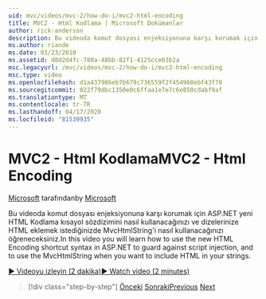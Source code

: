 ```yaml
---
uid: mvc/videos/mvc-2/how-do-i/mvc2-html-encoding
title: MVC2 - Html Kodlama | Microsoft Dokümanlar
author: rick-anderson
description: Bu videoda komut dosyası enjeksiyonuna karşı korumak için ASP.NET yeni HTML Kodlama kısayol sözdizimini nasıl kullanacağınızı ve MvcHtmlString'i nasıl kullanacağınızı öğreneceksiniz...
ms.author: riande
ms.date: 03/23/2010
ms.assetid: d8d2d4fc-780a-48bb-82f1-4125cce03b2a
msc.legacyurl: /mvc/videos/mvc-2/how-do-i/mvc2-html-encoding
msc.type: video
ms.openlocfilehash: d1a437986eb7b679c736559f2f454960ebf43f78
ms.sourcegitcommit: 022f79dbc1350e0c6ffaa1e7e7c6e850cdabf9af
ms.translationtype: MT
ms.contentlocale: tr-TR
ms.lasthandoff: 04/17/2020
ms.locfileid: "81539935"
---
```

# <a name="mvc2---html-encoding"></a><span data-ttu-id="e6071-103">MVC2 - Html Kodlama</span><span class="sxs-lookup"><span data-stu-id="e6071-103">MVC2 - Html Encoding</span></span>

<span data-ttu-id="e6071-104">[Microsoft](https://github.com/microsoft) tarafından</span><span class="sxs-lookup"><span data-stu-id="e6071-104">by [Microsoft](https://github.com/microsoft)</span></span>

<span data-ttu-id="e6071-105">Bu videoda komut dosyası enjeksiyonuna karşı korumak için ASP.NET yeni HTML Kodlama kısayol sözdizimini nasıl kullanacağınızı ve dizelerinize HTML eklemek istediğinizde MvcHtmlString'i nasıl kullanacağınızı öğreneceksiniz.</span><span class="sxs-lookup"><span data-stu-id="e6071-105">In this video you will learn how to use the new HTML Encoding shortcut syntax in ASP.NET to guard against script injection, and to use the MvcHtmlString when you want to include HTML in your strings.</span></span>

[<span data-ttu-id="e6071-106">&#9654; Videoyu izleyin (2 dakika)</span><span class="sxs-lookup"><span data-stu-id="e6071-106">&#9654; Watch video (2 minutes)</span></span>](https://channel9.msdn.com/Blogs/ASP-NET-Site-Videos/mvc2-html-encoding)

> [!div class="step-by-step"]
> <span data-ttu-id="e6071-107">[Önceki](how-do-i-use-httpverbs-attributes-in-an-mvc-application.md)
> [Sonraki](mvc2-stronglytyped-helpers.md)</span><span class="sxs-lookup"><span data-stu-id="e6071-107">[Previous](how-do-i-use-httpverbs-attributes-in-an-mvc-application.md)
[Next](mvc2-stronglytyped-helpers.md)</span></span>
